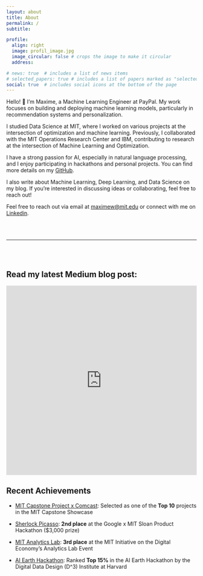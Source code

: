 ```yaml
---
layout: about
title: About
permalink: /
subtitle: 

profile:
  align: right
  image: profil_image.jpg
  image_circular: false # crops the image to make it circular
  address:

# news: true  # includes a list of news items
# selected_papers: true # includes a list of papers marked as "selected={true}"
social: true  # includes social icons at the bottom of the page
---
```


Hello! :wave: I’m Maxime, a Machine Learning Engineer at PayPal. My work focuses on building and deploying machine learning models, particularly in recommendation systems and personalization.

I studied Data Science at MIT, where I worked on various projects at the intersection of optimization and machine learning. Previously, I collaborated with the MIT Operations Research Center and IBM, contributing to research at the intersection of Machine Learning and Optimization.

I have a strong passion for AI, especially in natural language processing, and I enjoy participating in hackathons and personal projects. You can find more details on my [GitHub](https://github.com/maxime7770).

I also write about Machine Learning, Deep Learning, and Data Science on my blog. If you’re interested in discussing ideas or collaborating, feel free to reach out!

Feel free to reach out via email at [maximew@mit.edu](mailto:) or connect with me on [Linkedin](https://www.linkedin.com/in/maxime-wolf/).


<br />
<br />

---

<br />
<br />

<!-- ![Alt text for the GIF](assets/img/giphy.gif) -->
<!-- <img src="assets/img/giphy.gif" width="100" alt="Example GIF"> -->

<!-- <table>
  <tr>
    <td><img src="assets/img/giphy.gif" alt="First GIF" style="width: 100px;"></td>
    <td style="font-size: 30px; font-weight: bold;">Recent Achievements</td>
    <td><img src="assets/img/giphy.gif" alt="Second GIF" style="width: 100px;"></td>
  </tr>
</table> -->

## Read my latest Medium blog post:

<iframe src="https://medium.com/towards-data-science/the-math-behind-the-curse-of-dimensionality-cf8780307d74" width="100%" height="500px" frameborder="0" allowfullscreen></iframe>

## Recent Achievements

- [MIT Capstone Project x Comcast](https://www.maximewolf.com/projects/MIT_Capstone_Project/): Selected as one of the **Top 10** projects in the MIT Capstone Showcase
- [Sherlock Picasso](https://github.com/maxime7770/Sherlock-Picasso): **2nd place** at the Google x MIT Sloan Product Hackathon ($3,000 prize)
- [MIT Analytics Lab](https://maxime7770.github.io/projects/AI_Powered_Email_Assistant_for_CMA-CGM/): **3rd place** at the MIT Initiative on the Digital Economy’s Analytics Lab Event

- [AI Earth Hackathon](https://github.com/maxime7770/AI-Earth-Hackathon): Ranked **Top 15%** in the AI Earth Hackathon by the Digital Data Design (D^3) Institute at Harvard

<br />
<br />
